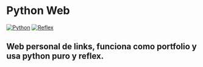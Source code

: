 # Python Web

[![Python](https://img.shields.io/badge/Python-3.11+-yellow?style=for-the-badge&logo=python&logoColor=white&labelColor=101010)](https://python.org)
[![Reflex](https://img.shields.io/badge/Reflex-0.4.4+-5646ED?style=for-the-badge&logo=reflex&logoColor=white&labelColor=101010)](https://reflex.dev)

## Web personal de links, funciona como portfolio y usa python puro y reflex.

